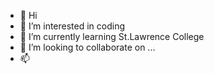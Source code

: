 - 👋 Hi
- 👀 I’m interested in coding
- 🌱 I’m currently learning St.Lawrence College
- 💞️ I’m looking to collaborate on ...
- 📫 

<!---
yoyoyyoo/yoyoyyoo is a ✨ special ✨ repository because its `README.md` (this file) appears on your GitHub profile.
You can click the Preview link to take a look at your changes.
--->
